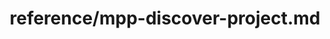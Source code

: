 ---
title: reference/mpp-discover-project.md
showAuthorInfo: false
redirect_path: https://kotlinlang.org/docs/mpp-discover-project.html
---